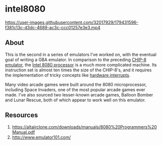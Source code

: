 #  intel8080

https://user-images.githubusercontent.com/32017929/179431596-f381c13c-d3dc-4689-ac3c-ccc01257e3e3.mp4

## About

This is the second in a series of emulators I've worked on, with the eventual goal of writing a GBA emulator. In comparison to the preceding [CHIP-8 emulator](https://github.com/sam4815/chip8), the [Intel 8080 processor](https://en.wikipedia.org/wiki/Intel_8080) is a much more complicated machine. Its instruction set is almost ten times the size of the CHIP-8's, and it requires the implementation of tricky concepts like [hardware interrupts](https://en.wikipedia.org/wiki/Interrupt).

Many video arcade games were built around the 8080 microprocessor, including Space Invaders, one of the most popular arcade games ever made. I've also sourced two lesser-known arcade games, Balloon Bomber and Lunar Rescue, both of which appear to work well on this emulator.

## Resources
1. https://altairclone.com/downloads/manuals/8080%20Programmers%20Manual.pdf
1. http://www.emulator101.com/
